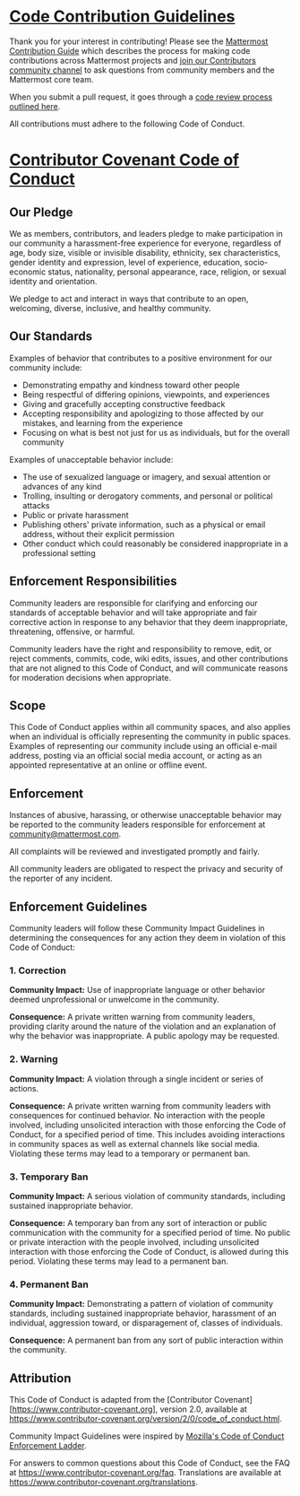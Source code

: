 # [Code Contribution Guidelines](https://github.com/mattermost/.github/blob/master/CONTRIBUTING.md)

Thank you for your interest in contributing! Please see the [Mattermost Contribution Guide](https://developers.mattermost.com/contribute/getting-started/) which describes the process for making code contributions across Mattermost projects and [join our Contributors community channel](https://community.mattermost.com/core/channels/tickets) to ask questions from community members and the Mattermost core team.

When you submit a pull request, it goes through a [code review process outlined here](https://developers.mattermost.com/contribute/getting-started/code-review/).

All contributions must adhere to the following Code of Conduct.

# [Contributor Covenant Code of Conduct](https://github.com/mattermost/.github/blob/master/CODE_OF_CONDUCT.md)

## Our Pledge

We as members, contributors, and leaders pledge to make participation in our
community a harassment-free experience for everyone, regardless of age, body
size, visible or invisible disability, ethnicity, sex characteristics, gender
identity and expression, level of experience, education, socio-economic status,
nationality, personal appearance, race, religion, or sexual identity
and orientation.

We pledge to act and interact in ways that contribute to an open, welcoming,
diverse, inclusive, and healthy community.

## Our Standards

Examples of behavior that contributes to a positive environment for our
community include:

* Demonstrating empathy and kindness toward other people
* Being respectful of differing opinions, viewpoints, and experiences
* Giving and gracefully accepting constructive feedback
* Accepting responsibility and apologizing to those affected by our mistakes,
  and learning from the experience
* Focusing on what is best not just for us as individuals, but for the
  overall community

Examples of unacceptable behavior include:

* The use of sexualized language or imagery, and sexual attention or
  advances of any kind
* Trolling, insulting or derogatory comments, and personal or political attacks
* Public or private harassment
* Publishing others' private information, such as a physical or email
  address, without their explicit permission
* Other conduct which could reasonably be considered inappropriate in a
  professional setting

## Enforcement Responsibilities

Community leaders are responsible for clarifying and enforcing our standards of
acceptable behavior and will take appropriate and fair corrective action in
response to any behavior that they deem inappropriate, threatening, offensive,
or harmful.

Community leaders have the right and responsibility to remove, edit, or reject
comments, commits, code, wiki edits, issues, and other contributions that are
not aligned to this Code of Conduct, and will communicate reasons for moderation
decisions when appropriate.

## Scope

This Code of Conduct applies within all community spaces, and also applies when
an individual is officially representing the community in public spaces.
Examples of representing our community include using an official e-mail address,
posting via an official social media account, or acting as an appointed
representative at an online or offline event.

## Enforcement

Instances of abusive, harassing, or otherwise unacceptable behavior may be
reported to the community leaders responsible for enforcement at
community@mattermost.com.

All complaints will be reviewed and investigated promptly and fairly.

All community leaders are obligated to respect the privacy and security of the
reporter of any incident.

## Enforcement Guidelines

Community leaders will follow these Community Impact Guidelines in determining
the consequences for any action they deem in violation of this Code of Conduct:

### 1. Correction

**Community Impact:** Use of inappropriate language or other behavior deemed
unprofessional or unwelcome in the community.

**Consequence:** A private written warning from community leaders, providing
clarity around the nature of the violation and an explanation of why the
behavior was inappropriate. A public apology may be requested.

### 2. Warning

**Community Impact:** A violation through a single incident or series
of actions.

**Consequence:** A private written warning from community leaders with consequences for continued behavior. No
interaction with the people involved, including unsolicited interaction with
those enforcing the Code of Conduct, for a specified period of time. This
includes avoiding interactions in community spaces as well as external channels
like social media. Violating these terms may lead to a temporary or
permanent ban.

### 3. Temporary Ban

**Community Impact:** A serious violation of community standards, including
sustained inappropriate behavior.

**Consequence:** A temporary ban from any sort of interaction or public
communication with the community for a specified period of time. No public or
private interaction with the people involved, including unsolicited interaction
with those enforcing the Code of Conduct, is allowed during this period.
Violating these terms may lead to a permanent ban.

### 4. Permanent Ban

**Community Impact:** Demonstrating a pattern of violation of community
standards, including sustained inappropriate behavior, harassment of an
individual, aggression toward, or disparagement of, classes of individuals.

**Consequence:** A permanent ban from any sort of public interaction within
the community.

## Attribution

This Code of Conduct is adapted from the [Contributor Covenant][https://www.contributor-covenant.org],
version 2.0, available at
https://www.contributor-covenant.org/version/2/0/code_of_conduct.html.

Community Impact Guidelines were inspired by [Mozilla's Code of Conduct
Enforcement Ladder](https://github.com/mozilla/diversity).

For answers to common questions about this Code of Conduct, see the FAQ at
https://www.contributor-covenant.org/faq. Translations are available at
https://www.contributor-covenant.org/translations.
